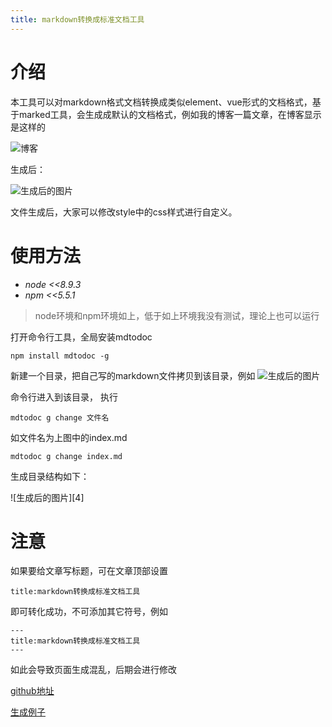 ```yaml
---
title: markdown转换成标准文档工具
---
```

# 介绍

本工具可以对markdown格式文档转换成类似element、vue形式的文档格式，基于marked工具，会生成成默认的文档格式，例如我的博客一篇文章，在博客显示是这样的

![博客][1]

生成后：

![生成后的图片][2]

文件生成后，大家可以修改style中的css样式进行自定义。


# 使用方法

- *node <<8.9.3*
- *npm  <<5.5.1*

> node环境和npm环境如上，低于如上环境我没有测试，理论上也可以运行

打开命令行工具，全局安装mdtodoc
```shell
npm install mdtodoc -g
```

新建一个目录，把自己写的markdown文件拷贝到该目录，例如
![生成后的图片][3]

命令行进入到该目录，
执行
```shell
mdtodoc g change 文件名
```
如文件名为上图中的index.md
```shell
mdtodoc g change index.md
```
生成目录结构如下：

![生成后的图片][4]

# 注意

如果要给文章写标题，可在文章顶部设置
```
title:markdown转换成标准文档工具
```
即可转化成功，不可添加其它符号，例如
```
---
title:markdown转换成标准文档工具
---
```
如此会导致页面生成混乱，后期会进行修改

[github地址](https://github.com/xuzhongpeng/mdtodoc)

[生成例子](http://www.xuzhongpeng.top/myhtml/webpack%E6%9E%84%E5%BB%BAvue%E9%A1%B9%E7%9B%AE.html)

[1]:http://www.xuzhongpeng.top/images/mdtodoc/eg2.png "eg2"
[2]:http://www.xuzhongpeng.top/images/mdtodoc/eg1.png "eg1"
[3]:http://www.xuzhongpeng.top/images/mdtodoc/eg3.png "eg3"
[3]:http://www.xuzhongpeng.top/images/mdtodoc/eg4.png "eg4"